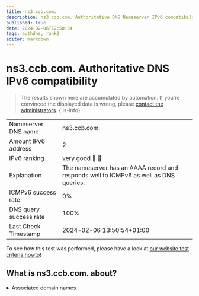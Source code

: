 ```yaml
---
title: ns3.ccb.com.
description: ns3.ccb.com. Authoritative DNS Nameserver IPv6 compatibility
published: true
date: 2024-02-06T12:50:54
tags: authdns, rank2
editor: markdown
---
```


# ns3.ccb.com. Authoritative DNS IPv6 compatibility

> The results shown here are accumulated by automation. If you're convinced the displayed data is wrong, please [contact the administrators](/howto/chat). 
{.is-info}




|   |   |
| - | - |
| Nameserver DNS name | ns3.ccb.com.
| Amount IPv6 address | 2
| IPv6 ranking | very good :2nd_place_medal: [🔗](/howto/ranking) |
| Explanation | The nameserver has an AAAA record and responds well to ICMPv6 as well as DNS queries. |
| ICMPv6 success rate | 0%|
| DNS query success rate | 100% |
| Last Check Timestamp | 2024-02-06 13:50:54+01:00 |

To see how this test was performed, please have a look at [our website test criteria howto](/howto/testcriteria/authdns)!


## What is ns3.ccb.com. about?






<details>
<summary>Associated domain names</summary>

www.ccb.com

</details>
